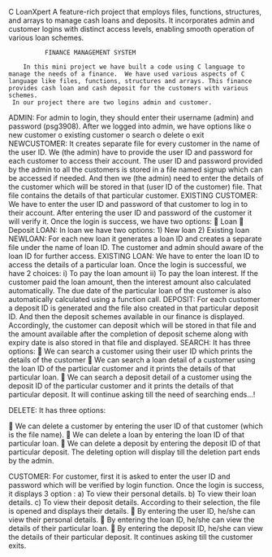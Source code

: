 C LoanXpert
A feature-rich project that employs files, functions, structures, and arrays to manage cash loans and deposits. It incorporates admin and customer logins with distinct access levels, enabling smooth operation of various loan schemes.

                                                              
              FINANCE MANAGEMENT SYSTEM

        In this mini project we have built a code using C language to manage the needs of a finance.  We have used various aspects of C language like files, functions, structures and arrays. This finance provides cash loan and cash deposit for the customers with various schemes.
     In our project there are two logins admin and customer.

ADMIN:
       For admin to login, they should enter their username (admin) and password (psg3908). 
         After we logged into admin, we have options like
o	new customer
o	existing customer
o	search
o	delete
o	exit
NEWCUSTOMER:
                       It creates separate file for every customer in the name of the user ID. We (the admin) have to provide the user ID and password for each customer to access their account.
                      The user ID and password provided by the admin to all the customers is stored in a file named signup which can be accessed if needed.
                       And then we (the admin) need to enter the details of the customer which will be stored in that (user ID of the customer) file. That file contains the details of that particular customer.
EXISTING CUSTOMER:
                          We have to enter the user ID and password of that customer to log in to their account.
                 After entering the user ID and password of the customer it will verify it. 
                Once the login is success, we have two options:
	Loan
	Deposit
                  LOAN:
                               In loan we have two options:
                                                 1) New loan 
                                                 2) Existing loan
                              NEWLOAN:
                                    For each new loan it generates a loan ID and creates a separate file under the name of loan ID.
                                   The customer and admin should aware of the loan ID for further access.
                             EXISTING LOAN:
                                                         We have to enter the loan ID to access the details of a particular loan. Once the login is successful, we have 2 choices:
                              i) To pay the loan amount 
                              ii) To pay the loan interest.
                               If the customer paid the loan amount, then the interest amount also calculated automatically.
                               The due date of the particular loan of the customer is also automatically calculated using a function call.
                 DEPOSIT:
                               For each customer a deposit ID is generated and the file also created in that particular deposit ID.
                                And then the deposit schemes available in our finance is displayed.
                               Accordingly, the customer can deposit which will be stored in that file and the amount available after the completion of deposit scheme along with expiry date is also stored in that file and displayed.
          SEARCH:
                       It has three options: 
	We can search a customer using their user ID which prints the details of the customer
	We can search a loan detail of a customer using the loan ID of the particular customer and it prints the details of that particular loan.
	 We can search a deposit detail of a customer using the deposit ID of the particular customer and it prints the details of that particular deposit.
It will continue asking till the need of searching ends...!

DELETE:
                                     It has three options:
     
	We can delete a customer by entering the user ID of that customer (which is the file name).
	We can delete a loan by entering the loan ID of that particular loan. 
	We can delete a deposit by entering the deposit ID of that particular deposit.
The deleting option will display till the deletion part ends by the admin.

CUSTOMER:
            For customer, first it is asked to enter the user ID and password which will be verified by login function.
       Once the login is success, it displays 3 option :
a)	To view their personal details.
b)	To view their loan details.
c)	To view their deposit details.
        According to their selection, the file is opened and displays their details.
	By entering the user ID, he/she can view their personal details.
	By entering the loan ID, he/she can view the details of their particular loan.
	By entering the deposit ID, he/she can view the details of their particular deposit.
It continues asking till the customer exits.


